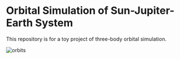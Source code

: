 # Orbital Simulation of Sun-Jupiter-Earth System
This repository is for a toy project of three-body orbital simulation.

![orbits]("./assets/orbits.gif")
